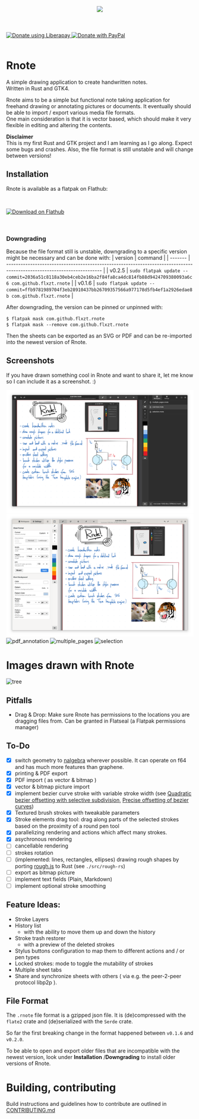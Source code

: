 <div align="center">
<img src="resources/icons/scalable/apps/rnote.svg" width="256"></img>
</div><br><br><br>

<div align="start">
    <a href="https://liberapay.com/flxzt/donate">
        <img alt="Donate using Liberapay" src="https://liberapay.com/assets/widgets/donate.svg" width="75" height="25">
    </a>
    <a href="https://www.paypal.com/donate?hosted_button_id=LQ9Q4868GKQGG">
        <img src="https://raw.githubusercontent.com/flxzt/rnote/main/misc/media/paypal-donate-button.png" alt="Donate with PayPal" width="75" height="25"/>
    </a>
</div><br>

# Rnote
A simple drawing application to create handwritten notes.  
Written in Rust and GTK4.

Rnote aims to be a simple but functional note taking application for freehand drawing or annotating pictures or documents. It eventually should be able to import / export various media file formats.  
One main consideration is that it is vector based, which should make it very flexible in editing and altering the contents.

**Disclaimer**  
This is my first Rust and GTK project and I am learning as I go along. Expect some bugs and crashes. Also, the file format is still unstable and will change between versions!

## Installation
Rnote is available as  a flatpak on Flathub:

<br><div align="start">
<a href='https://flathub.org/apps/details/com.github.flxzt.rnote'><img width="256" alt='Download on Flathub' src='https://flathub.org/assets/badges/flathub-badge-en.png'/></a>
</div><br>

### Downgrading
Because the file format still is unstable, downgrading to a specific version might be necessary and can be done with:
| version | command                                                                                                                |
| ------- | ---------------------------------------------------------------------------------------------------------------------- |
| v0.2.5  | `sudo flatpak update --commit=2036a51c8118a30eb4ceb2e16ba2f84fa8ca4dc814fb88d9424709380093a6c6 com.github.flxzt.rnote` |
| v0.1.6  | `sudo flatpak update --commit=ffb9781989704f3eb28910437bb26709357566a977178d5fb4ef1a2926edae8b com.github.flxzt.rnote` |

After downgrading, the version can be pinned or unpinned with:
```
$ flatpak mask com.github.flxzt.rnote
$ flatpak mask --remove com.github.flxzt.rnote
```

Then the sheets can be exported as an SVG or PDF and can be re-imported into the newest version of Rnote.

## Screenshots

If you have drawn something cool in Rnote and want to share it, let me know so I can include it as a screenshot. :)

![main_window_dark](./resources/screenshots/main_window_dark.png)
![main_window_light](./resources/screenshots/main_window_light.png)
![pdf_annotation](./resources/screenshots/pdf_annotation.png)
![multiple_pages](./resources/screenshots/multiple_pages.png)
![selection](./resources/screenshots/selection.png)

# Images drawn with Rnote

![tree](./resources/images/tree.svg)

## Pitfalls
* Drag & Drop: Make sure Rnote has permissions to the locations you are dragging files from. Can be granted in Flatseal (a Flatpak permissions manager)

## To-Do
- [x] switch geometry to [nalgebra](https://crates.io/crates/nalgebra) wherever possible. It can operate on f64 and has much more features than graphene.
- [x] printing & PDF export
- [x] PDF import ( as vector & bitmap )
- [x] vector & bitmap picture import
- [x] implement bezier curve stroke with variable stroke width
    (see [Quadratic bezier offsetting with selective subdivision](https://microbians.com/math/Gabriel_Suchowolski_Quadratic_bezier_offsetting_with_selective_subdivision.pdf),
    [Precise offsetting of bezier curves](https://blend2d.com/research/precise_offset_curves.pdf))
- [x] Textured brush strokes with tweakable parameters
- [x] Stroke elements drag tool: drag along parts of the selected strokes based on the proximity of a round pen tool
- [x] parallelizing rendering and actions which affect many strokes.
- [x] asychronous rendering
- [ ] cancellable rendering
- [ ] strokes rotation
- [ ] (implemented: lines, rectangles, ellipses) drawing rough shapes by porting [rough.js](https://roughjs.com/) to Rust (see `./src/rough-rs`)
- [ ] export as bitmap picture
- [ ] implement text fields (Plain, Markdown)
- [ ] implement optional stroke smoothing

## Feature Ideas:
* Stroke Layers
* History list
    * with the ability to move them up and down the history
* Stroke trash restorer
    *  with a preview of the deleted strokes
* Stylus buttons configuration to map them to different actions and / or pen types 
* Locked strokes: mode to toggle the mutability of strokes
* Multiple sheet tabs
* Share and synchronize sheets with others ( via e.g. the peer-2-peer protocol libp2p ).

## File Format
The `.rnote` file format is a gzipped json file. It is (de)compressed with the `flate2` crate and (de)serialized with the `Serde` crate.

So far the first breaking change in the format happened between `v0.1.6` and `v0.2.0`.

To be able to open and export older files that are incompatible with the newest version, look under **Installation** /**Downgrading** to install older versions of Rnote.

# Building, contributing
Build instructions and guidelines how to contribute are outlined in [CONTRIBUTING.md](./CONTRIBUTING.md)
